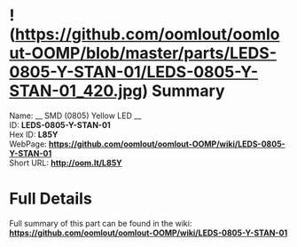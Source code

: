 
!(https://github.com/oomlout/oomlout-OOMP/blob/master/parts/LEDS-0805-Y-STAN-01/LEDS-0805-Y-STAN-01_420.jpg)
Summary
=================
  
Name: __ SMD (0805) Yellow LED __    
ID: __LEDS-0805-Y-STAN-01__   
Hex ID: __L85Y__   
WebPage: __https://github.com/oomlout/oomlout-OOMP/wiki/LEDS-0805-Y-STAN-01__   
Short URL: __http://oom.lt/L85Y__   

Full Details
==========================
Full summary of this part can be found in the wiki:   
__https://github.com/oomlout/oomlout-OOMP/wiki/LEDS-0805-Y-STAN-01__    

